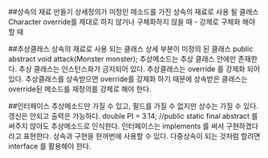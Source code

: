 ##상속의 재료 만들기
상세정의가 미정인 메소드를 가진 상속의 재료로 사용 될 클래스 Character
override를 제대로 하지 않거나 구체화하지 않을 때 - 강제로 구체화 해야할 때

##추상클래스
상속의 재료로 사용 되는 클래스
상세 부분이 미정의 된 클래스
public abstract void attack(Monster monster);
추상메소드는 추상 클래스 안에만 존재한다.
추상 클래스는 인스턴스화가 금지되어 있다. 추상클래스는 override 를 강제화 되어 있다.
추상클래스를 상속받으면 override를 강제화 하기 때문에 상속받은 클래스는 override된 메소드를 재정의를 강제로 해야 한다.

##인터페이스
추상메소드만 가질 수 있고, 필드를 가질 수 없지만 상수는 가질 수 있다. 갱신은 안되고 출력은 가능하다.
double PI = 3.14; //public static final
abstract 를 써주지 않아도 추상메소드로 인식한다.
인터페이스는 implements 를 써서 구현하겠다 라고 표현한다.
상속과 구현을 한꺼번에 사용할 수 있다. 다중상속이 되는 것처럼 할려면 interface 를 활용해야 한다.
